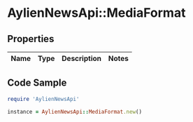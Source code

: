 # AylienNewsApi::MediaFormat

## Properties

Name | Type | Description | Notes
------------ | ------------- | ------------- | -------------

## Code Sample

```ruby
require 'AylienNewsApi'

instance = AylienNewsApi::MediaFormat.new()
```


